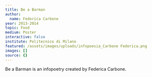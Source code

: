 ```yaml
---
title: Be a Barman
author:
  name: Federica Carbone
year: 2013-2014
topic: Food
medium: Poster
interactive: false
institute: Politecnico di Milano
featured: /assets/images/uploads/infopoesia_Carbone Federica.png
images: []
source: {}
---
```

Be a Barman is an infopoetry created by Federica Carbone.
